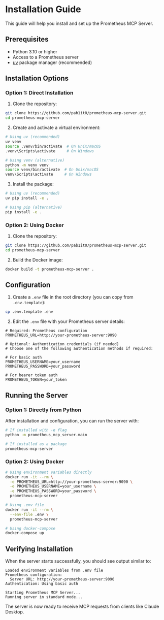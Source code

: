 # Installation Guide

This guide will help you install and set up the Prometheus MCP Server.

## Prerequisites

- Python 3.10 or higher
- Access to a Prometheus server
- [uv](https://github.com/astral-sh/uv) package manager (recommended)

## Installation Options

### Option 1: Direct Installation

1. Clone the repository:

```bash
git clone https://github.com/pab1it0/prometheus-mcp-server.git
cd prometheus-mcp-server
```

2. Create and activate a virtual environment:

```bash
# Using uv (recommended)
uv venv
source .venv/bin/activate  # On Unix/macOS
.venv\Scripts\activate     # On Windows

# Using venv (alternative)
python -m venv venv
source venv/bin/activate  # On Unix/macOS
venv\Scripts\activate     # On Windows
```

3. Install the package:

```bash
# Using uv (recommended)
uv pip install -e .

# Using pip (alternative)
pip install -e .
```

### Option 2: Using Docker

1. Clone the repository:

```bash
git clone https://github.com/pab1it0/prometheus-mcp-server.git
cd prometheus-mcp-server
```

2. Build the Docker image:

```bash
docker build -t prometheus-mcp-server .
```

## Configuration

1. Create a `.env` file in the root directory (you can copy from `.env.template`):

```bash
cp .env.template .env
```

2. Edit the `.env` file with your Prometheus server details:

```env
# Required: Prometheus configuration
PROMETHEUS_URL=http://your-prometheus-server:9090

# Optional: Authentication credentials (if needed)
# Choose one of the following authentication methods if required:

# For basic auth
PROMETHEUS_USERNAME=your_username
PROMETHEUS_PASSWORD=your_password

# For bearer token auth
PROMETHEUS_TOKEN=your_token
```

## Running the Server

### Option 1: Directly from Python

After installation and configuration, you can run the server with:

```bash
# If installed with -e flag
python -m prometheus_mcp_server.main

# If installed as a package
prometheus-mcp-server
```

### Option 2: Using Docker

```bash
# Using environment variables directly
docker run -it --rm \
  -e PROMETHEUS_URL=http://your-prometheus-server:9090 \
  -e PROMETHEUS_USERNAME=your_username \
  -e PROMETHEUS_PASSWORD=your_password \
  prometheus-mcp-server

# Using .env file
docker run -it --rm \
  --env-file .env \
  prometheus-mcp-server

# Using docker-compose
docker-compose up
```

## Verifying Installation

When the server starts successfully, you should see output similar to:

```
Loaded environment variables from .env file
Prometheus configuration:
  Server URL: http://your-prometheus-server:9090
Authentication: Using basic auth

Starting Prometheus MCP Server...
Running server in standard mode...
```

The server is now ready to receive MCP requests from clients like Claude Desktop.